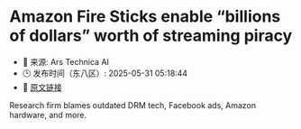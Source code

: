 # Amazon Fire Sticks enable “billions of dollars” worth of streaming piracy
- 📅 来源: Ars Technica AI
- 🕒 发布时间（东八区）: 2025-05-31 05:18:44
- 🔗 [原文链接](https://arstechnica.com/gadgets/2025/05/amazon-fire-sticks-enable-billions-of-dollars-worth-of-streaming-piracy/)

Research firm blames outdated DRM tech, Facebook ads, Amazon hardware, and more.